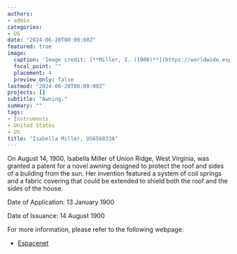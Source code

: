 ```yaml
---
authors:
- admin
categories:
- US
date: "2024-06-20T00:00:00Z"
featured: true
image:
  caption: 'Image credit: [**Miller, I. (1900)**](https://worldwide.espacenet.com/patent/search/family/002724601/publication/US656033A?q=pn%3DUS656033A)'
  focal_point: ""
  placement: 4
  preview_only: false
lastmod: "2024-06-20T00:00:00Z"
projects: []
subtitle: "Awning."
summary: ""
tags:
- Instruments
- United States
- US
title: "Isabella Miller, US656033A"
---
```

On August 14, 1900, Isabella Miller of Union Ridge, West Virginia, was granted a patent for a novel awning designed to protect the roof and sides of a building from the sun. Her invention featured a system of coil springs and a fabric covering that could be extended to shield both the roof and the sides of the house.

Date of Application: 13 January 1900

Date of Issuance: 14 August 1900

For more information, please refer to the following webpage: 

- [Espacenet](https://worldwide.espacenet.com/patent/search/family/002724601/publication/US656033A?q=pn%3DUS656033A)
